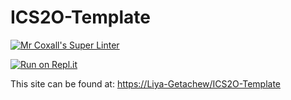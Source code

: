 # ICS2O-Template
[![Mr Coxall's Super Linter](https://github.com/Liya-Getachew/ICS2O-Template/workflows/Mr%20Coxall's%20Super%20Linter/badge.svg)](https://github.com/Liya-Getachew/ICS2O-Template/actions/)

[![Run on Repl.it](https://repl.it/badge/github/Liya-Getachew/ICS2O-Template)](https://repl.it/github/Liya-Getachew/ICS2O-Template)

This site can be found at: [https://Liya-Getachew/ICS2O-Template](https://Liya-Getachew/ICS2O-Template)
